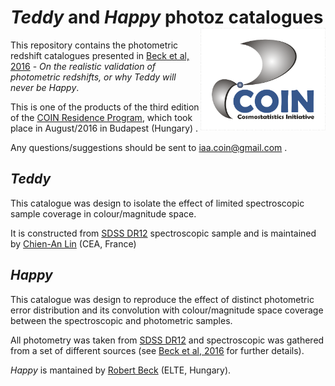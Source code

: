 # *Teddy* and *Happy* photoz catalogues <img  align="right" src="https://raw.githubusercontent.com/COINtoolbox/photoz_catalogues/master/images/coin.png" width="200"> 


This repository contains the photometric redshift catalogues presented in [Beck et al, 2016]() - *On the realistic validation of photometric redshifts, or why
Teddy will never be Happy*.

This is one of the products of the third edition of the [COIN Residence Program](http://iaacoin.wix.com/crp2016), which took place in August/2016 in Budapest (Hungary) . 

Any questions/suggestions should be sent to iaa.coin@gmail.com .


## *Teddy* 


This catalogue was design to isolate the effect of limited spectroscopic sample coverage in colour/magnitude space.

It is constructed from [SDSS DR12](http://www.sdss.org/dr12/) spectroscopic sample and is maintained by [Chien-An Lin](http://linc.tw/) (CEA, France) 

## *Happy*


This catalogue was design to reproduce the effect of distinct photometric error distribution and its convolution with colour/magnitude space coverage between the spectroscopic and photometric samples. 

All photometry was taken from [SDSS DR12](http://www.sdss.org/dr12/) and spectroscopic was gathered from a set of different sources (see  [Beck et al, 2016]() for further details). 

*Happy* is mantained by [Robert Beck](https://github.com/beckrob) (ELTE, Hungary).
